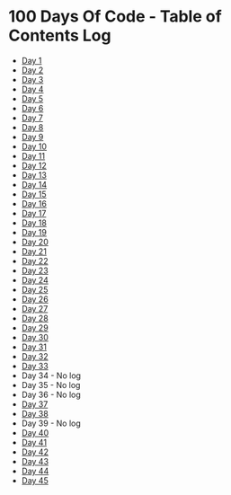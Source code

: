 <!-- Daily Template

### Day x: Date

**Today's Progress**:   

**Thoughts:** 

**Link to work:** 

**Today's Tweet:** [View]()

[Back to log](/log.md)
___

 -->

# 100 Days Of Code - Table of Contents Log
- [Day 1](/daily-log/day1.md)
- [Day 2](/daily-log/day2.md)
- [Day 3](/daily-log/day3.md)
- [Day 4](/daily-log/day4.md)
- [Day 5](/daily-log/day5.md)
- [Day 6](/daily-log/day6.md)
- [Day 7](/daily-log/day7.md)
- [Day 8](/daily-log/day8.md)
- [Day 9](/daily-log/day9.md)
- [Day 10](/daily-log/day10.md)
- [Day 11](/daily-log/day11.md)
- [Day 12](/daily-log/day12.md)
- [Day 13](/daily-log/day13.md)
- [Day 14](/daily-log/day14.md)
- [Day 15](/daily-log/day15.md)
- [Day 16](/daily-log/day16.md)
- [Day 17](/daily-log/day17.md)
- [Day 18](/daily-log/day18.md)
- [Day 19](/daily-log/day19.md)
- [Day 20](/daily-log/day20.md)
- [Day 21](/daily-log/day21.md)
- [Day 22](/daily-log/day22.md)
- [Day 23](/daily-log/day23.md)
- [Day 24](/daily-log/day24.md)
- [Day 25](/daily-log/day25.md)
- [Day 26](/daily-log/day26.md)
- [Day 27](/daily-log/day27.md)
- [Day 28](/daily-log/day28.md)
- [Day 29](/daily-log/day29.md)
- [Day 30](/daily-log/day30.md)
- [Day 31](/daily-log/day31.md)
- [Day 32](/daily-log/day32.md)
- [Day 33](/daily-log/day33.md)
- Day 34 - No log
- Day 35 - No log
- Day 36 - No log
- [Day 37](/daily-log/day37.md)
- [Day 38](/daily-log/day38.md)
- Day 39 - No log
- [Day 40](/daily-log/day40.md)
- [Day 41](/daily-log/day41.md)
- [Day 42](/daily-log/day42.md)
- [Day 43](/daily-log/day43.md)
- [Day 44](/daily-log/day44.md)
- [Day 45](/daily-log/day45.md)
<!--
- [Day 46](/daily-log/day46.md)
- [Day 47](/daily-log/day47.md)
- [Day 48](/daily-log/day48.md)
- [Day 49](/daily-log/day49.md)
- [Day 50](/daily-log/day50.md)
- [Day 51](/daily-log/day51.md)
- [Day 52](/daily-log/day52.md)
- [Day 53](/daily-log/day53.md)
- [Day 54](/daily-log/day54.md)
- [Day 55](/daily-log/day55.md)
- [Day 56](/daily-log/day56.md)
- [Day 57](/daily-log/day57.md)
- [Day 58](/daily-log/day58.md)
- [Day 59](/daily-log/day59.md)
- [Day 60](/daily-log/day60.md)
- [Day 61](/daily-log/day61.md)
- [Day 62](/daily-log/day62.md)
- [Day 63](/daily-log/day63.md)
- [Day 64](/daily-log/day64.md)
- [Day 65](/daily-log/day65.md)
- [Day 66](/daily-log/day66.md)
- [Day 67](/daily-log/day67.md)
- [Day 68](/daily-log/day68.md)
- [Day 69](/daily-log/day69.md)
- [Day 70](/daily-log/day70.md)
- [Day 71](/daily-log/day71.md)
- [Day 72](/daily-log/day72.md)
- [Day 73](/daily-log/day73.md)
- [Day 74](/daily-log/day74.md)
- [Day 75](/daily-log/day75.md)
- [Day 76](/daily-log/day76.md)
- [Day 77](/daily-log/day77.md)
- [Day 78](/daily-log/day78.md)
- [Day 79](/daily-log/day79.md)
- [Day 80](/daily-log/day80.md)
- [Day 81](/daily-log/day81.md)
- [Day 82](/daily-log/day82.md)
- [Day 83](/daily-log/day83.md)
- [Day 84](/daily-log/day84.md)
- [Day 85](/daily-log/day85.md)
- [Day 86](/daily-log/day86.md)
- [Day 87](/daily-log/day87.md)
- [Day 88](/daily-log/day88.md)
- [Day 89](/daily-log/day89.md)
- [Day 90](/daily-log/day90.md)
- [Day 91](/daily-log/day91.md)
- [Day 92](/daily-log/day92.md)
- [Day 93](/daily-log/day93.md)
- [Day 94](/daily-log/day94.md)
- [Day 95](/daily-log/day95.md)
- [Day 96](/daily-log/day96.md)
- [Day 97](/daily-log/day97.md)
- [Day 98](/daily-log/day98.md)
- [Day 99](/daily-log/day99.md)
- [Day 100](/daily-log/day100.md)
-->